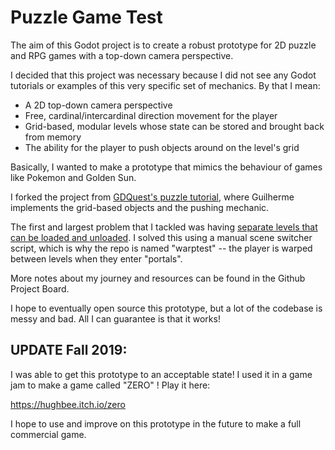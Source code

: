 # Puzzle Game Test

The aim of this Godot project is to create a robust prototype for 2D puzzle and RPG games with a top-down camera perspective.

I decided that this project was necessary because I did not see any Godot tutorials or examples of this very specific set of mechanics. By that I mean:

* A 2D top-down camera perspective
* Free, cardinal/intercardinal direction movement for the player
* Grid-based, modular levels whose state can be stored and brought back from memory
* The ability for the player to push objects around on the level's grid

Basically, I wanted to make a prototype that mimics the behaviour of games like Pokemon and Golden Sun.

I forked the project from [GDQuest's puzzle tutorial](https://github.com/GDquest/kickstarter-quest-3/tree/master/01-29-puzzle-game/end), where Guilherme implements the grid-based objects and the pushing mechanic.

The first and largest problem that I tackled was having [separate levels that can be loaded and unloaded](https://godotengine.org/qa/44664/how-can-i-move-the-player-from-one-tilemap-to-another). I solved this using a manual scene switcher script, which is why the repo is named "warptest" -- the player is warped between levels when they enter "portals".

More notes about my journey and resources can be found in the Github Project Board.

I hope to eventually open source this prototype, but a lot of the codebase is messy and bad. All I can guarantee is that it works!

## UPDATE Fall 2019:

I was able to get this prototype to an acceptable state! I used it in a game jam to make a game called "ZERO" ! Play it here:

https://hughbee.itch.io/zero

I hope to use and improve on this prototype in the future to make a full commercial game.
